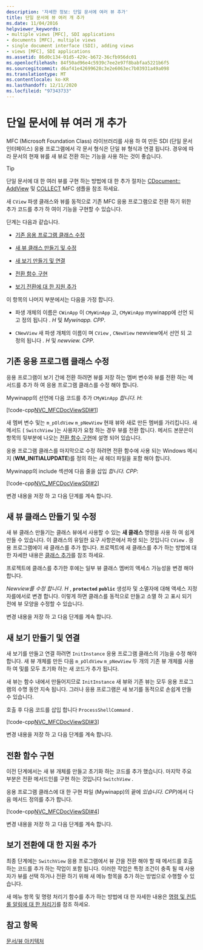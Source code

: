 ```yaml
---
description: '자세한 정보: 단일 문서에 여러 뷰 추가'
title: 단일 문서에 뷰 여러 개 추가
ms.date: 11/04/2016
helpviewer_keywords:
- multiple views [MFC], SDI applications
- documents [MFC], multiple views
- single document interface (SDI), adding views
- views [MFC], SDI applications
ms.assetid: 86d0c134-01d5-429c-b672-36cfb956dc01
ms.openlocfilehash: 84f50ad96e4c5939c7ee2e97f8babfaa5221b6f5
ms.sourcegitcommit: d6af41e42699628c3e2e6063ec7b03931a49a098
ms.translationtype: MT
ms.contentlocale: ko-KR
ms.lasthandoff: 12/11/2020
ms.locfileid: "97343733"
---
```

# <a name="adding-multiple-views-to-a-single-document"></a>단일 문서에 뷰 여러 개 추가

MFC (Microsoft Foundation Class) 라이브러리를 사용 하 여 만든 SDI (단일 문서 인터페이스) 응용 프로그램에서 각 문서 형식은 단일 뷰 형식과 연결 됩니다. 경우에 따라 문서의 현재 뷰를 새 뷰로 전환 하는 기능을 사용 하는 것이 좋습니다.

> [!TIP]
> 단일 문서에 대 한 여러 뷰를 구현 하는 방법에 대 한 추가 절차는 [CDocument:: AddView](reference/cdocument-class.md#addview) 및 [COLLECT](../overview/visual-cpp-samples.md) MFC 샘플을 참조 하세요.

새 `CView` 파생 클래스와 뷰를 동적으로 기존 MFC 응용 프로그램으로 전환 하기 위한 추가 코드를 추가 하 여이 기능을 구현할 수 있습니다.

단계는 다음과 같습니다.

- [기존 응용 프로그램 클래스 수정](#vcconmodifyexistingapplicationa1)

- [새 뷰 클래스 만들기 및 수정](#vcconnewviewclassa2)

- [새 보기 만들기 및 연결](#vcconattachnewviewa3)

- [전환 함수 구현](#vcconswitchingfunctiona4)

- [보기 전환에 대 한 지원 추가](#vcconswitchingtheviewa5)

이 항목의 나머지 부분에서는 다음을 가정 합니다.

- 파생 개체의 이름은 `CWinApp` 이 `CMyWinApp` 고, `CMyWinApp` mywinapp에 선언 되 고 정의 됩니다 *. H* 및 *Mywinapp. CPP*.

- `CNewView` 새 파생 개체의 이름이 며 `CView` , `CNewView` newview에서 선언 되 고 정의 됩니다 *. H* 및 *newview. CPP*.

## <a name="modify-the-existing-application-class"></a><a name="vcconmodifyexistingapplicationa1"></a> 기존 응용 프로그램 클래스 수정

응용 프로그램이 보기 간에 전환 하려면 뷰를 저장 하는 멤버 변수와 뷰를 전환 하는 메서드를 추가 하 여 응용 프로그램 클래스를 수정 해야 합니다.

Mywinapp의 선언에 다음 코드를 추가 `CMyWinApp` *합니다. H*:

[!code-cpp[NVC_MFCDocViewSDI#1](codesnippet/cpp/adding-multiple-views-to-a-single-document_1.h)]

새 멤버 변수 및는 `m_pOldView` `m_pNewView` 현재 뷰와 새로 만든 멤버를 가리킵니다. 새 메서드 ( `SwitchView` )는 사용자가 요청 하는 경우 뷰를 전환 합니다. 메서드 본문은이 항목의 뒷부분에 나오는 [전환 함수 구현](#vcconswitchingfunctiona4)에 설명 되어 있습니다.

응용 프로그램 클래스를 마지막으로 수정 하려면 전환 함수에 사용 되는 Windows 메시지 (**WM_INITIALUPDATE**)를 정의 하는 새 헤더 파일을 포함 해야 합니다.

Mywinapp의 include 섹션에 다음 줄을 삽입 *합니다. CPP*:

[!code-cpp[NVC_MFCDocViewSDI#2](codesnippet/cpp/adding-multiple-views-to-a-single-document_2.cpp)]

변경 내용을 저장 하 고 다음 단계를 계속 합니다.

## <a name="create-and-modify-the-new-view-class"></a><a name="vcconnewviewclassa2"></a> 새 뷰 클래스 만들기 및 수정

새 뷰 클래스 만들기는 클래스 뷰에서 사용할 수 있는 **새 클래스** 명령을 사용 하 여 쉽게 만들 수 있습니다. 이 클래스의 유일한 요구 사항은에서 파생 되는 것입니다 `CView` . 응용 프로그램에이 새 클래스를 추가 합니다. 프로젝트에 새 클래스를 추가 하는 방법에 대 한 자세한 내용은 [클래스 추가](../ide/adding-a-class-visual-cpp.md)를 참조 하세요.

프로젝트에 클래스를 추가한 후에는 일부 뷰 클래스 멤버의 액세스 가능성을 변경 해야 합니다.

*Newview를 수정 합니다. H* , **`protected`** **`public`** 생성자 및 소멸자에 대해 액세스 지정자를에서로 변경 합니다. 이렇게 하면 클래스를 동적으로 만들고 소멸 하 고 표시 되기 전에 뷰 모양을 수정할 수 있습니다.

변경 내용을 저장 하 고 다음 단계를 계속 합니다.

## <a name="create-and-attach-the-new-view"></a><a name="vcconattachnewviewa3"></a> 새 보기 만들기 및 연결

새 보기를 만들고 연결 하려면 `InitInstance` 응용 프로그램 클래스의 기능을 수정 해야 합니다. 새 뷰 개체를 만든 다음 `m_pOldView` `m_pNewView` 두 개의 기존 뷰 개체를 사용 하 여 및를 모두 초기화 하는 새 코드가 추가 됩니다.

새 뷰는 함수 내에서 만들어지므로 `InitInstance` 새 뷰와 기존 뷰는 모두 응용 프로그램의 수명 동안 지속 됩니다. 그러나 응용 프로그램은 새 보기를 동적으로 손쉽게 만들 수 있습니다.

호출 후 다음 코드를 삽입 합니다 `ProcessShellCommand` .

[!code-cpp[NVC_MFCDocViewSDI#3](codesnippet/cpp/adding-multiple-views-to-a-single-document_3.cpp)]

변경 내용을 저장 하 고 다음 단계를 계속 합니다.

## <a name="implement-the-switching-function"></a><a name="vcconswitchingfunctiona4"></a> 전환 함수 구현

이전 단계에서는 새 뷰 개체를 만들고 초기화 하는 코드를 추가 했습니다. 마지막 주요 부분은 전환 메서드인를 구현 하는 것입니다 `SwitchView` .

응용 프로그램 클래스에 대 한 구현 파일 (Mywinapp)의 끝에 *있습니다. CPP*)에서 다음 메서드 정의를 추가 합니다.

[!code-cpp[NVC_MFCDocViewSDI#4](codesnippet/cpp/adding-multiple-views-to-a-single-document_4.cpp)]

변경 내용을 저장 하 고 다음 단계를 계속 합니다.

## <a name="add-support-for-switching-the-view"></a><a name="vcconswitchingtheviewa5"></a> 보기 전환에 대 한 지원 추가

최종 단계에는 `SwitchView` 응용 프로그램에서 뷰 간을 전환 해야 할 때 메서드를 호출 하는 코드를 추가 하는 작업이 포함 됩니다. 이러한 작업은 특정 조건이 충족 될 때 사용자가 뷰를 선택 하거나 전환 하기 위해 새 메뉴 항목을 추가 하는 방법으로 수행할 수 있습니다.

새 메뉴 항목 및 명령 처리기 함수를 추가 하는 방법에 대 한 자세한 내용은 [명령 및 컨트롤 알림에 대 한 처리기](handlers-for-commands-and-control-notifications.md)를 참조 하세요.

## <a name="see-also"></a>참고 항목

[문서/뷰 아키텍처](document-view-architecture.md)
